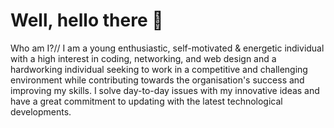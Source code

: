 # Well, hello there 👋

Who am I?//
I am a young enthusiastic, self-motivated & energetic individual with a high interest in coding, networking, and web design and a hardworking individual seeking to work in a competitive and challenging environment while contributing towards the organisation's success and improving my skills. I solve day-to-day issues with my innovative ideas and have a great commitment to updating with the latest technological developments.


